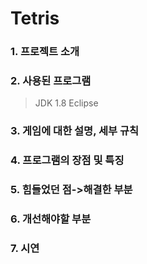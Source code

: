 # Tetris
      
### 1. 프로젝트 소개
            
### 2. 사용된 프로그램
> JDK 1.8
Eclipse


### 3. 게임에 대한 설명, 세부 규칙
### 4. 프로그램의 장점 및 특징
### 5. 힘들었던 점->해결한 부분
### 6. 개선해야할 부분
### 7. 시연
